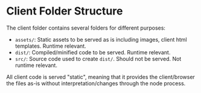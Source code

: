 <!--
SPDX-FileCopyrightText: 2022 SAP SE or an SAP affiliate company and LICENSE-assistant contributors

SPDX-License-Identifier: Apache-2.0
-->

# Client Folder Structure

The client folder contains several folders for different purposes:
- `assets/`: Static assets to be served as is including images, client html templates. Runtime relevant.
- `dist/`: Compiled/minified code to be served. Runtime relevant.
- `src/`: Source code used to create `dist/`. Should not be served. Not runtime relevant.

All client code is served "static", meaning that it provides the client/browser the files as-is without interpretation/changes through the node process.
